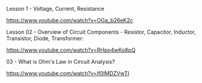 




Lesson 1 - Voltage, Current, Resistance

https://www.youtube.com/watch?v=OGa_b26eK2c
>

Lesson 02 - Overview of Circuit Components - Resistor, Capacitor, Inductor, Transistor, Diode, Transformer:

https://www.youtube.com/watch?v=RHpo4wKo8pQ
>

03 - What is Ohm's Law in Circuit Analysis?

https://www.youtube.com/watch?v=lf0lMDZVwTI
